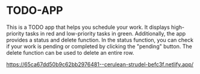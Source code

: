 # TODO-APP

This is a TODO app that helps you schedule your work. 
It displays high-priority tasks in red and low-priority tasks in green. 
Additionally, the app provides a status and delete function. In the status function, you can check if your work is pending or completed by clicking the "pending" button. 
The delete function can be used to delete an entire row.

https://65ca67dd50b9c62bb2976481--cerulean-strudel-befc3f.netlify.app/
